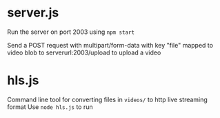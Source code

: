 # server.js

Run the server on port 2003 using `npm start`

Send a POST request with multipart/form-data with key "file" mapped to video blob to serverurl:2003/upload to upload a video

# hls.js

Command line tool for converting files in `videos/` to http live streaming format
Use `node hls.js` to run
